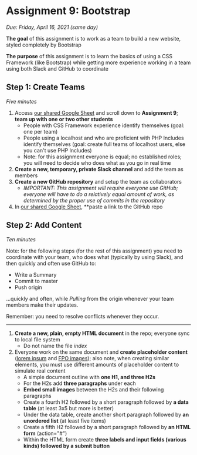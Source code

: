 # Assignment 9: Bootstrap

*Due: Friday, April 16, 2021 (same day)*

**The goal** of this assignment is to work as a team to build a new website, styled completely by Bootstrap

**The purpose** of this assignment is to learn the basics of using a CSS Framework (like Bootstrap) while getting more experience working in a team using both Slack and GitHub to coordinate

Step 1: Create Teams
--------------------

*Five minutes*

1. Access [our shared Google Sheet](https://docs.google.com/spreadsheets/d/17hWZWyvZobvzQhYiwNjiSP8E1cHAMDaDE1f0p8tx7zs/edit#gid=0) and scroll down to **Assignment 9**; **team up with one or two other students** 
   - People with CSS Framework experience identify themselves (goal: one per team)
   - People using a localhost and who are proficient with PHP Includes identify themselves (goal: create full teams of localhost users, else you can't use PHP Includes)
   - Note: for this assignment everyone is equal; no established roles; you will need to decide who does what as you go in real time
2. **Create a new, temporary, private Slack channel** and add the team as members
3. **Create a new GitHub repository** and setup the team as collaborators
   - *IMPORTANT: This assignment will require everyone use GitHub; everyone will have to do a relatively equal amount of work, as determined by the proper use of commits in the repository*
4. In [our shared Google Sheet](https://docs.google.com/spreadsheets/d/17hWZWyvZobvzQhYiwNjiSP8E1cHAMDaDE1f0p8tx7zs/edit#gid=0), **paste a link to the GitHub repo

Step 2: Add Content
--------------------

*Ten minutes*

Note: for the following steps (for the rest of this assignment) you need to coordinate with your team, who does what  (typically by using Slack), and then quickly and often use GitHub to:

- Write a Summary
- Commit to master
- Push origin

...quickly and often, while *Pulling* from the origin whenever your team members make their updates.

Remember: you need to resolve conflicts whenever they occur. 

<hr>


1. **Create a new, plain, empty HTML document** in the repo; everyone sync to local file system
   - Do not name the file *index*
2. Everyone work on the same document and **create placeholder content** ([lorem ipsum](https://www.shopify.com/partners/blog/79940998-15-funny-lorem-ipsum-generators-to-shake-up-your-design-mockups) and [FPO images](https://loremipsum.io/21-of-the-best-placeholder-image-generators/)); also note, when creating similar elements, you must use different amounts of placeholder content to simulate real content
   - A simple document outline with **one H1, and three H2s**
   - For the H2s add **three paragraphs** under each
   - **Embed small images** between the H2s and their following paragraphs
   - Create a fourth H2 followed by a short paragraph followed by **a data table** (at least 3x5 but more is better)
   - Under the data table, create another short paragraph followed by **an unordered list** (at least five items)
   - Create a fifth H2 followed by a short paragraph followed by **an HTML form** (action="#")
   - Within the HTML form create **three labels and input fields (various kinds) followed by a submit button**

